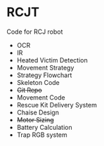 # RCJT
Code for RCJ robot
* OCR
* IR 
* Heated Victim Detection
* Movement Strategy
* Strategy Flowchart
* Skeleton Code
* ~~Git Repo~~
* Movement Code
* Rescue Kit Delivery System
* Chaise Design
* ~~Motor Sizing~~
* Battery Calculation
* Trap RGB system
